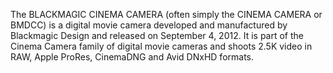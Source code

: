 The BLACKMAGIC CINEMA CAMERA (often simply the CINEMA CAMERA or BMDCC) is a digital movie camera developed and manufactured by Blackmagic Design and released on September 4, 2012. It is part of the Cinema Camera family of digital movie cameras and shoots 2.5K video in RAW, Apple ProRes, CinemaDNG and Avid DNxHD formats.
